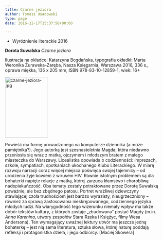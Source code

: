 ```yaml
---
title: Czarne jeziora
author: Tomasz Osadowski
type: page
date: 2016-12-17T15:37:58+00:00

---
```

  * Wyróżnienie literackie 2016

**Dorota Suwalska** _Czarne jeziora_

Ilustracja na okładce: Katarzyna Bogdańska, typografia okładki: Marta Weronika Żurawska-Zaręba, Nasza Księgarnia, Warszawa 2016, 336 s., oprawa miękka, 135 x 205 mm, ISBN 978-83-10-12859-1, wiek: 16+

<img class="alignnone size-medium wp-image-3788" src="http://www.ibby.pl/wp-content/uploads/2016/12/czarne-jeziora-jpg-141x200.jpg" alt="czarne-jeziora-jpg" width="141" height="200" srcset="http://www.ibby.pl/wp-content/uploads/2016/12/czarne-jeziora-jpg-141x200.jpg 141w, http://www.ibby.pl/wp-content/uploads/2016/12/czarne-jeziora-jpg-70x100.jpg 70w, http://www.ibby.pl/wp-content/uploads/2016/12/czarne-jeziora-jpg.jpg 352w" sizes="(max-width: 141px) 100vw, 141px" />

Powieść ma formę prowadzonego na komputerze dziennika (a może pamiętnika?). Jego autorką jest szesnastoletnia Magda, która niedawno przeniosła się wraz z matką, ojczymem i młodszym bratem z małego miasteczka do Warszawy. Licealistka opowiada o codzienności: imprezach, szkole, sympatiach, spotkaniach ukochanego Klubu Literackiego. W miarę rozwoju narracji coraz więcej miejsca poświęca swojej tajemnicy – od urodzenia żyje bowiem z wirusem HIV. Równie istotnym problemem są dla bohaterki napięte relacje z matką, której zarzuca kłamstwo i chorobliwą nadopiekuńczość. Oba tematy zostały potraktowane przez Dorotę Suwalską poważnie, ale bez zbędnego patosu. Portret wrażliwej dziewczyny stawiającej czoła trudnościom jest bardzo wyrazisty, nieugrzeczniony – również za sprawą zastosowania nieskrępowanego, codziennego języka młodych ludzi. Na wiarygodność tego wizerunku niemały wpływ ma także dobór tekstów kultury, z których zostaje „zbudowana” postać Magdy (m.in. _Anna Karenina_, utwory zespołów Stara Rzeka i Księżyc, filmy Wesa Andersona). Ten wymagający uważnej lektury utwór ma jeszcze jedną bohaterkę – jest nią sama literatura, sztuka słowa, której naturę poddają refleksji i protagonistka dzieła, i jego odbiorcy. [Maciej Skowera]

&nbsp;